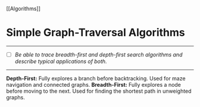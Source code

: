 [[Algorithms]]
# Simple Graph-Traversal Algorithms
---
 - [ ] *Be able to trace breadth-first and depth-first search algorithms and describe typical applications of both.*
--- 
**Depth-First:** Fully explores a branch before backtracking. Used for maze navigation and connected graphs.
**Breadth-First:** Fully explores a node before moving to the next. Used for finding the shortest path in unweighted graphs.
